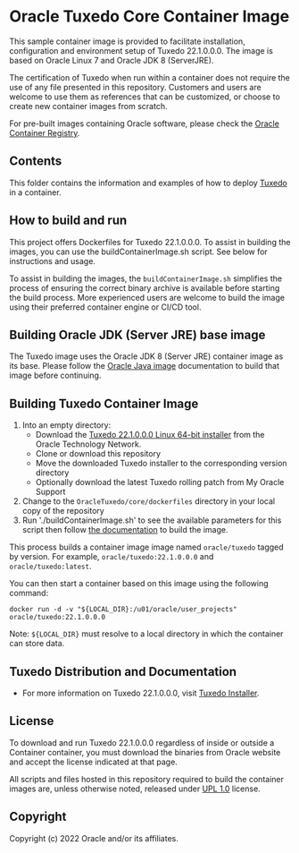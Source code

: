 # Oracle Tuxedo Core Container Image

This sample container image is provided to facilitate installation, configuration and environment setup of Tuxedo 22.1.0.0.0. The image is based on Oracle Linux 7 and Oracle JDK 8 (ServerJRE).

The certification of Tuxedo when run within a container does not require the use of any file presented in this repository. Customers and users are welcome to use them as references that can be customized, or choose to create new container images from scratch.

For pre-built images containing Oracle software, please check the [Oracle Container Registry](https://container-registry.oracle.com/).

## Contents

This folder contains the information and examples of how to deploy [Tuxedo](http://oracle.com/tuxedo) in a container.

## How to build and run

This project offers Dockerfiles for Tuxedo 22.1.0.0.0. To assist in building the images, you can use the buildContainerImage.sh script. See below for instructions and usage.

To assist in building the images, the `buildContainerImage.sh` simplifies the process of ensuring the correct binary archive is available before starting the build process. More experienced users are welcome to build the image using their preferred container engine or CI/CD tool.

## Building Oracle JDK (Server JRE) base image

The Tuxedo image uses the Oracle JDK 8 (Server JRE) container image as its base. Please follow the [Oracle Java image](https://github.com/oracle/docker-images/blob/master/OracleJava) documentation to build that image before continuing.

## Building Tuxedo Container Image

1. Into an empty directory:
   * Download the [Tuxedo 22.1.0.0.0 Linux 64-bit installer](http://www.oracle.com/technetwork/middleware/tuxedo/downloads/index.html) from the Oracle Technology Network.
   * Clone or download this repository
   * Move the downloaded Tuxedo installer to the corresponding version directory
   * Optionally download the latest Tuxedo rolling patch from My Oracle Support
2. Change to the `OracleTuxedo/core/dockerfiles` directory in your local copy of the repository
3. Run './buildContainerImage.sh' to see the available parameters for this script then follow [the documentation](./dockerfiles/README.md) to build the image.

This process builds a container image image named `oracle/tuxedo` tagged by version. For example, `oracle/tuxedo:22.1.0.0.0` and `oracle/tuxedo:latest`.

You can then start a container based on this image using the following command:
```shell
docker run -d -v "${LOCAL_DIR}:/u01/oracle/user_projects" oracle/tuxedo:22.1.0.0.0
```
Note: `${LOCAL_DIR}` must resolve to a local directory in which the container can store data.

## Tuxedo Distribution and Documentation

* For more information on Tuxedo 22.1.0.0.0, visit [Tuxedo Installer](http://www.oracle.com/technetwork/middleware/tuxedo/downloads/index.html).

## License

To download and run Tuxedo 22.1.0.0.0 regardless of inside or outside a Container container, you must download the binaries from Oracle website and accept the license indicated at that page.

All scripts and files hosted in this repository required to build the container images are, unless otherwise noted, released under [UPL 1.0](https://oss.oracle.com/licenses/upl/) license.

## Copyright

Copyright (c) 2022 Oracle and/or its affiliates.
